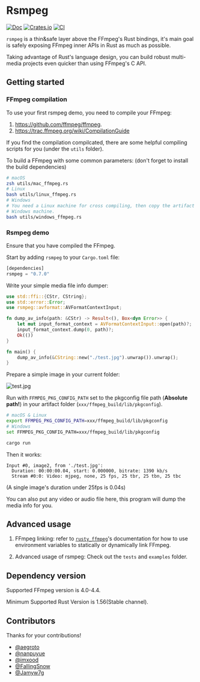 # Rsmpeg

[![Doc](https://docs.rs/rsmpeg/badge.svg?style=flat-square)](https://docs.rs/rsmpeg)
[![Crates.io](https://img.shields.io/crates/v/rsmpeg)](https://crates.io/crates/rsmpeg)
[![CI](https://github.com/larksuite/rsmpeg/workflows/CI/badge.svg?branch=master&style=flat-square)](https://github.com/larksuite/rsmpeg/actions)

`rsmpeg` is a thin&safe layer above the FFmpeg's Rust bindings, it's main goal is safely exposing FFmpeg inner APIs in Rust as much as possible.

Taking advantage of Rust's language design, you can build robust multi-media projects even quicker than using FFmpeg's C API.

## Getting started

### FFmpeg compilation

To use your first rsmpeg demo, you need to compile your FFmpeg:
1. <https://github.com/ffmpeg/ffmpeg>.
2. <https://trac.ffmpeg.org/wiki/CompilationGuide>

If you find the compilation compilcated, there are some helpful compiling scripts for you (under the `utils` folder).

To build a FFmpeg with some common parameters: (don't forget to install the build dependencies)

```bash
# macOS
zsh utils/mac_ffmpeg.rs
# Linux
bash utils/linux_ffmpeg.rs
# Windows
# You need a Linux machine for cross compiling, then copy the artifact to your
# Windows machine.
bash utils/windows_ffmpeg.rs
```

### Rsmpeg demo

Ensure that you have compiled the FFmpeg.

Start by adding `rsmpeg` to your `Cargo.toml` file:

```rust
[dependencies]
rsmpeg = "0.7.0"
```

Write your simple media file info dumper:

```rust
use std::ffi::{CStr, CString};
use std::error::Error;
use rsmpeg::avformat::AVFormatContextInput;

fn dump_av_info(path: &CStr) -> Result<(), Box<dyn Error>> {
    let mut input_format_context = AVFormatContextInput::open(path)?;
    input_format_context.dump(0, path)?;
    Ok(())
}

fn main() {
    dump_av_info(&CString::new("./test.jpg").unwrap()).unwrap();
}
```

Prepare a simple image in your current folder:

![test.jpg](./assets/mountain.jpg)

Run with `FFMPEG_PKG_CONFIG_PATH` set to the pkgconfig file path (**Absolute path!**) in your artifact folder (`xxx/ffmpeg_build/lib/pkgconfig`).

```bash
# macOS & Linux
export FFMPEG_PKG_CONFIG_PATH=xxx/ffmpeg_build/lib/pkgconfig
# Windows
set FFMPEG_PKG_CONFIG_PATH=xxx/ffmpeg_build/lib/pkgconfig

cargo run
```

Then it works:

```
Input #0, image2, from './test.jpg':
  Duration: 00:00:00.04, start: 0.000000, bitrate: 1390 kb/s
  Stream #0:0: Video: mjpeg, none, 25 fps, 25 tbr, 25 tbn, 25 tbc
```

(A single image's duration under 25fps is 0.04s)

You can also put any video or audio file here, this program will dump the media info for you.

## Advanced usage

1. FFmpeg linking: refer to [`rusty_ffmpeg`](https://github.com/CCExtractor/rusty_ffmpeg)'s documentation for how to use environment variables to statically or dynamically link FFmpeg.

2. Advanced usage of rsmpeg: Check out the `tests` and `examples` folder.

## Dependency version

Supported FFmpeg version is 4.0-4.4.

Minimum Supported Rust Version is 1.56(Stable channel).

## Contributors

Thanks for your contributions!

+ [@aegroto](https://github.com/aegroto)
+ [@nanpuyue](https://github.com/nanpuyue)
+ [@imxood](https://github.com/imxood)
+ [@FallingSnow](https://github.com/FallingSnow)
+ [@Jamyw7g](https://github.com/Jamyw7g)
